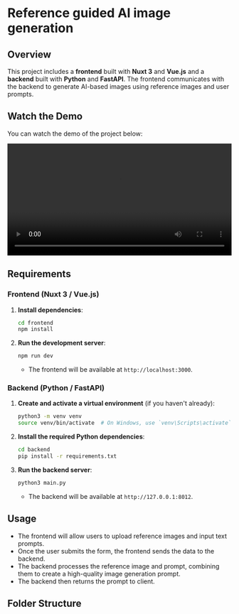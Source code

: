 # Reference guided AI image generation

## Overview

This project includes a **frontend** built with **Nuxt 3** and **Vue.js** and a **backend** built with **Python** and **FastAPI**. The frontend communicates with the backend to generate AI-based images using reference images and user prompts.


## Watch the Demo

You can watch the demo of the project below:

<video width="100%" controls>
  <source src="https://neon-stack-storage.fra1.cdn.digitaloceanspaces.com/artleaf_launch.mp4" type="video/mp4">
  Your browser does not support the video tag.
</video>

## Requirements

### Frontend (Nuxt 3 / Vue.js)

1. **Install dependencies**:
    ```bash
    cd frontend
    npm install
    ```

2. **Run the development server**:
    ```bash
    npm run dev
    ```

    - The frontend will be available at `http://localhost:3000`.

### Backend (Python / FastAPI)

1. **Create and activate a virtual environment** (if you haven't already):
    ```bash
    python3 -m venv venv
    source venv/bin/activate  # On Windows, use `venv\Scripts\activate`
    ```

2. **Install the required Python dependencies**:
    ```bash
    cd backend
    pip install -r requirements.txt
    ```

3. **Run the backend server**:
    ```bash
    python3 main.py
    ```

    - The backend will be available at `http://127.0.0.1:8012`.

## Usage

- The frontend will allow users to upload reference images and input text prompts.
- Once the user submits the form, the frontend sends the data to the backend.
- The backend processes the reference image and prompt, combining them to create a high-quality image generation prompt.
- The backend then returns the prompt to client.

## Folder Structure

